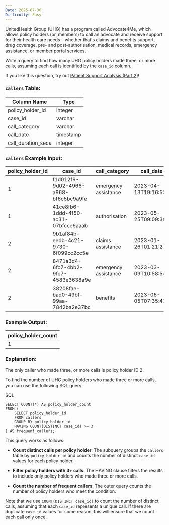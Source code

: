 ```yaml
---
Date: 2025-07-30
Difficulty: Easy
---
```

UnitedHealth Group (UHG) has a program called Advocate4Me, which allows policy holders (or, members) to call an advocate and receive support for their health care needs – whether that's claims and benefits support, drug coverage, pre- and post-authorisation, medical records, emergency assistance, or member portal services.

Write a query to find how many UHG policy holders made three, or more calls, assuming each call is identified by the `case_id` column.

If you like this question, try out [Patient Support Analysis (Part 2)](https://datalemur.com/questions/uncategorized-calls-percentage)!

### `callers` Table:

|**Column Name**|**Type**|
|---|---|
|policy_holder_id|integer|
|case_id|varchar|
|call_category|varchar|
|call_date|timestamp|
|call_duration_secs|integer|

### `callers` Example Input:

|policy_holder_id|case_id|call_category|call_date|call_duration_secs|
|---|---|---|---|---|
|1|f1d012f9-9d02-4966-a968-bf6c5bc9a9fe|emergency assistance|2023-04-13T19:16:53Z|144|
|1|41ce8fb6-1ddd-4f50-ac31-07bfcce6aaab|authorisation|2023-05-25T09:09:30Z|815|
|2|9b1af84b-eedb-4c21-9730-6f099cc2cc5e|claims assistance|2023-01-26T01:21:27Z|992|
|2|8471a3d4-6fc7-4bb2-9fc7-4583e3638a9e|emergency assistance|2023-03-09T10:58:54Z|128|
|2|38208fae-bad0-49bf-99aa-7842ba2e37bc|benefits|2023-06-05T07:35:43Z|619|

### Example Output:

|**policy_holder_count**|
|---|
|1|

### Explanation:

The only caller who made three, or more calls is policy holder ID 2.

To find the number of UHG policy holders who made three or more calls, you can use the following SQL query:

SQL

```
SELECT COUNT(*) AS policy_holder_count
FROM (
    SELECT policy_holder_id
    FROM callers
    GROUP BY policy_holder_id
    HAVING COUNT(DISTINCT case_id) >= 3
) AS frequent_callers;
```

This query works as follows:

- **Count distinct calls per policy holder**: The subquery groups the `callers` table by `policy_holder_id` and counts the number of distinct `case_id` values for each policy holder.

- **Filter policy holders with 3+ calls**: The HAVING clause filters the results to include only policy holders who made three or more calls.

- **Count the number of frequent callers**: The outer query counts the number of policy holders who meet the condition.

Note that we use `COUNT(DISTINCT case_id)` to count the number of distinct calls, assuming that each `case_id` represents a unique call. If there are duplicate `case_id` values for some reason, this will ensure that we count each call only once.